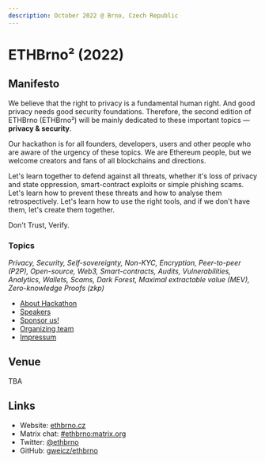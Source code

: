 ```yaml
---
description: October 2022 @ Brno, Czech Republic
---
```


# ETHBrno² (2022)

## Manifesto

We believe that the right to privacy is a fundamental human right. And good privacy needs good security foundations. Therefore, the second edition of ETHBrno (ETHBrno²) will be mainly dedicated to these important topics ― **privacy & security**.

Our hackathon is for all founders, developers, users and other people who are aware of the urgency of these topics. We are Ethereum people, but we welcome creators and fans of all blockchains and directions.

Let's learn together to defend against all threats, whether it's loss of privacy and state oppression, smart-contract exploits or simple phishing scams. Let's learn how to prevent these threats and how to analyse them retrospectively. Let's learn how to use the right tools, and if we don't have them, let's create them together.

Don't Trust, Verify.

### Topics

_Privacy, Security, Self-sovereignty, Non-KYC, Encryption, Peer-to-peer (P2P), Open-source, Web3, Smart-contracts, Audits, Vulnerabilities, Analytics, Wallets, Scams, Dark Forest, Maximal extractable value (MEV), Zero-knowledge Proofs (zkp)_

* [About Hackathon](hackathon.md)
* [Speakers](speakers.md)
* [Sponsor us!](sponsors.md)
* [Organizing team](organizing-team.md)
* [Impressum](impressum.md)

## Venue

TBA

## Links

* Website: [ethbrno.cz](https://ethbrno.cz)
* Matrix chat: [#ethbrno:matrix.org](https://matrix.to/#/#ethbrno:matrix.org)
* Twitter: [@ethbrno](https://twitter.com/ethbrno)
* GitHub: [gweicz/ethbrno](https://github.com/gweicz/ethbrno)
